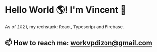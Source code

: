 # Hello World 🌎! I'm Vincent 👋

As of 2021, my techstack: React, Typescript and Firebase.

## 📫 How to reach me: workvpdizon@gmail.com
<!--
**VncntDzn/vncntdzn** is a ✨ _special_ ✨ repository because its `README.md` (this file) appears on your GitHub profile.

Here are some ideas to get you started:

- 🔭 I’m currently working on ...
- 🌱 I’m currently learning ...
- 👯 I’m looking to collaborate on ...
- 🤔 I’m looking for help with ...
- 💬 Ask me about ...
- 📫 How to reach me: ...
- 😄 Pronouns: ...
- ⚡ Fun fact: ...
-->
